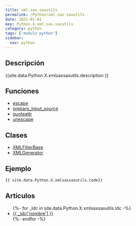```yaml
---
title: xml.sax.saxutils
permalink: /Python/xml-sax-saxutils
date: 2021-01-01
key: Python.X.xml.sax.saxutils
category: python
tags: ['modulo python']
sidebar: 
  nav: python
---
```


## Descripción
{{site.data.Python.X.xmlsaxsaxutils.description }}

## Funciones
* [escape](/Python/xml-sax-saxutils/escape/)
* [prepare_input_source](/Python/xml-sax-saxutils/prepare_input_source/)
* [quoteattr](/Python/xml-sax-saxutils/quoteattr/)
* [unescape](/Python/xml-sax-saxutils/unescape/)

## Clases
* [XMLFilterBase](/Python/xml-sax-saxutils/XMLFilterBase/)
* [XMLGenerator](/Python/xml-sax-saxutils/XMLGenerator/)

## Ejemplo
~~~python
{{ site.data.Python.X.xmlsaxsaxutils.code}}
~~~

## Artículos
<ul>
{%- for _ldc in site.data.Python.X.xmlsaxsaxutils.ldc -%}
   <li>
       <a href="{{_ldc['url'] }}">{{ _ldc['nombre'] }}</a>
   </li>
{%- endfor -%}
</ul>
